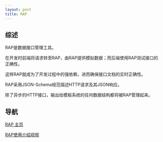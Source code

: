 ```yaml
---
layout: post
title: RAP
---
```


## 综述

RAP是数据接口管理工具。

在开发时前端将请求转至RAP，由RAP提供模拟数据；而后端使用RAP测试接口的正确性。

这样RAP就成为了开发过程中的强依赖，进而确保接口文档的实时正确性。

RAP采用JSON-Schema规范描述HTTP请求及其JSON响应。

除了异步的HTTP接口，输出给模板系统的任何数据结构都将被RAP管理起来。

## 导航

[RAP 主页](http://rap.alibaba-inc.com)

[RAP使用介绍视频](http://thx.github.io/RAP/resources/video/)